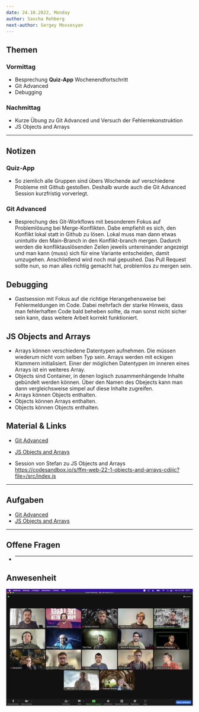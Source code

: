 ```yaml
---
date: 24.10.2022, Monday
author: Sascha Rehberg
next-author: Sergey Movsesyan
---
```


## Themen

### Vormittag

- Besprechung **Quiz-App** Wochenendfortschritt
- Git Advanced
- Debugging

### Nachmittag

- Kurze Übung zu Git Advanced und Versuch der Fehlerrekonstruktion
- JS Objects and Arrays

---

## Notizen

### Quiz-App

- So ziemlich alle Gruppen sind übers Wochende auf verschiedene Probleme mit Github gestoßen. Deshalb wurde auch die Git Advanced Session kurzfristig vorverlegt.

### Git Advanced

- Besprechung des Git-Workflows mit besonderem Fokus auf Problemlösung bei Merge-Konflikten. Dabe empfiehlt es sich, den Konflikt lokal statt in Github zu lösen. Lokal muss man dann etwas unintuitiv den Main-Branch in den Konflikt-branch mergen. Dadurch werden die konfliktauslösenden Zeilen jeweils untereinander angezeigt und man kann (muss) sich für eine Variante entscheiden, damit umzugehen. Anschließend wird noch mal gepushed. Das Pull Request sollte nun, so man alles richtig gemacht hat, problemlos zu mergen sein.

## Debugging

- Gastsession mit Fokus auf die richtige Herangehensweise bei Fehlermeldungen im Code. Dabei mehrfach der starke Hinweis, dass man fehlerhaften Code bald beheben sollte, da man sonst nicht sicher sein kann, dass weitere Arbeit korrekt funktioniert.

## JS Objects and Arrays

- Arrays können verschiedene Datentypen aufnehmen. Die müssen wiederum nicht vom selben Typ sein. Arrays werden mit eckigen Klammern initialisiert. Einer der möglichen Datentypen im inneren eines Arrays ist ein weiteres Array.
- Objects sind Container, in denen logisch zusammenhängende Inhalte gebündelt werden können. Über den Namen des Obejects kann man dann vergleichsweise simpel auf diese Inhalte zugreifen.
- Arrays können Objects enthalten.
- Objects können Arrays enthalten.
- Objects können Objects enthalten.

## Material & Links

- [Git Advanced](https://github.com/neuefische/ffm-web-22-1/blob/main/sessions/git-advanced/git-advanced.md)

- [JS Objects and Arrays](https://github.com/neuefische/ffm-web-22-1/blob/main/sessions/js-objects-and-arrays/js-objects-and-arrays.md)

- Session von Stefan zu JS Objects and Arrays
  https://codesandbox.io/s/ffm-web-22-1-objects-and-arrays-cdjijc?file=/src/index.js

---

## Aufgaben

- [Git Advanced](https://github.com/neuefische/ffm-web-22-1/blob/main/sessions/git-advanced/challenges.git.advanced.md)
- [JS Objects and Arrays](https://github.com/neuefische/ffm-web-22-1/blob/main/sessions/js-objects-and-arrays/challenges-js-objects-and-arrays.md)

---

## Offene Fragen

- ***

## Anwesenheit

![2022/10/24](../images/2022-10-24.png)
